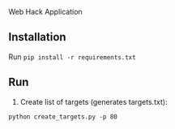 Web Hack Application

## Installation

Run `pip install -r requirements.txt`


## Run

1. Create list of targets (generates targets.txt):

`python create_targets.py -p 80`


